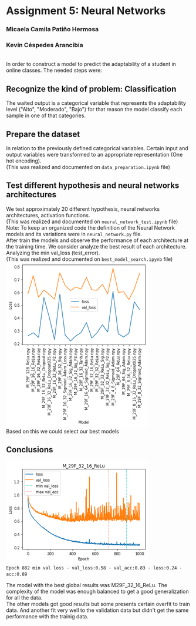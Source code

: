 # Assignment 5: Neural Networks
### Micaela Camila Patiño Hermosa
### Kevin Céspedes Arancibia
<br>
In order to construct a model to predict the adaptability of a student in online classes. The needed steps were:

## Recognize the kind of problem: <b>Classification</b> 
The waited output is a categorical variable that represents the adaptability level ("Alto", "Moderado", "Bajo") for that reason the model classify each sample in one of that categories.

## Prepare the dataset
In relation to the previously defined categorical variables. Certain input and output variables were transformed to an appropriate representation (One hot encoding).<br>
(This was realized and documented on `data_preparation.ipynb` file)

## Test different hypothesis and neural networks architectures
We test approximately 20 different hypothesis, neural networks architectures, activation functions.<br>
(This was realized and documented on `neural_network_test.ipynb` file)<br>
Note: To keep an organized code the definition of the Neural Network models and its variations were in `neural_network.py` file.<br>
After train the models and observe the performance of each architecture at the training time. We consider analyze the best result of each architecture. Analyzing the min val_loss (test_error).<br>
(This was realized and documented on `best_model_search.ipynb` file)<br>
<img src="ModelsPerformance.png"><br>
Based on this we could select our best models

## Conclusions
<img src="M29F_32_16_ReLu.png"><br>
`Epoch 882 min val loss - val_loss:0.58 - val_acc:0.83 - loss:0.24 - acc:0.89`<br>

The model with the best global results was M29F_32_16_ReLu. The complexity of the model was enough balanced to get a good generalization for all the data.<br>
The other models got good results but some presents certain overfit to train data. And another fit very well to the validation data but didn't get the same performance with the trainig data.